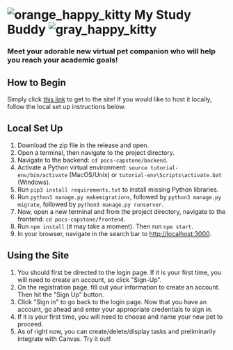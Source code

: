 # ![orange_happy_kitty](https://user-images.githubusercontent.com/73796086/221434200-5ffd71bf-84d5-401c-b294-ab1b2a9ae78f.png) My Study Buddy ![gray_happy_kitty](https://user-images.githubusercontent.com/73796086/221434150-8133204f-fff4-4278-805b-1d4c3ffbb0c9.png)

### Meet your adorable new virtual pet companion who will help you reach your academic goals! 

## How to Begin
Simply click <a href="http://68.183.30.203:3000/">this link</a> to get to the site! If you would like to host it locally, follow the local set up instructions below.

## Local Set Up

1. Download the zip file in the release and open. 
2. Open a terminal, then navigate to the project directory.
3. Navigate to the backend: `cd pocs-capstone/backend`.
4. Activate a Python virtual environment: `source tutorial-env/bin/activate` (MacOS/Unix) or `tutorial-env\Scripts\activate.bat` (Windows).
5. Run `pip3 install requirements.txt` to install missing Python libraries.
6. Run `python3 manage.py makemigrations`, followed by `python3 manage.py migrate`, followed by `python3 manage.py runserver`.
7. Now, open a new terminal and from the project directory, navigate to the frontend: `cd pocs-capstone/frontend`.
8. Run `npm install` (it may take a moment). Then run `npm start`. 
9. In your browser, navigate in the search bar to <a href="http://localhost:3000">http://localhost:3000</a>.

## Using the Site

1. You should first be directed to the login page. If it is your first time, you will need to create an account, so click "Sign-Up". 
2. On the registration page, fill out your information to create an account. Then hit the "Sign Up" button.
3. Click "Sign in" to go back to the login page. Now that you have an account, go ahead and enter your appropriate credentials to sign in. 
4. If it is your first time, you will need to choose and name your new pet to proceed. 
5. As of right now, you can create/delete/display tasks and preliminarily integrate with Canvas. Try it out!

